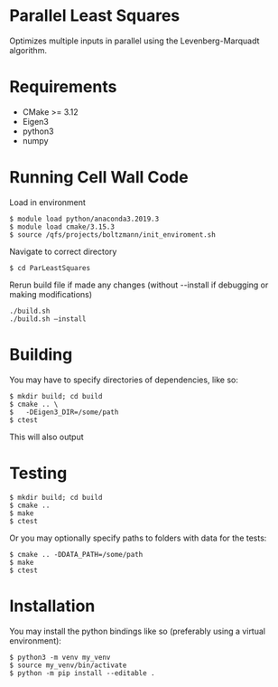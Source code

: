 # Parallel Least Squares

Optimizes multiple inputs in parallel using the Levenberg-Marquadt algorithm.

# Requirements

- CMake >= 3.12
- Eigen3
- python3
- numpy

# Running Cell Wall Code

Load in environment
```console
$ module load python/anaconda3.2019.3
$ module load cmake/3.15.3
$ source /qfs/projects/boltzmann/init_enviroment.sh
```

Navigate to correct directory

```console
$ cd ParLeastSquares
```

Rerun build file if made any changes (without --install if debugging or making modifications)

```console
./build.sh                 
./build.sh —install  
```

# Building

You may have to specify directories of dependencies, like so:

```console
$ mkdir build; cd build
$ cmake .. \
$   -DEigen3_DIR=/some/path
$ ctest
```

This will also output

# Testing

```console
$ mkdir build; cd build
$ cmake ..
$ make
$ ctest
```

Or you may optionally specify paths to folders with data for the tests:
```console
$ cmake .. -DDATA_PATH=/some/path
$ make
$ ctest
```

# Installation

You may install the python bindings like so (preferably using a virtual environment):
```console
$ python3 -m venv my_venv
$ source my_venv/bin/activate
$ python -m pip install --editable .
```
